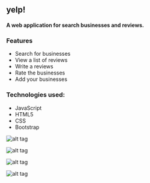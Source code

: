 ## yelp!

#### A web application for search businesses and reviews.

### Features
* Search for businesses
* View a list of reviews
* Write a reviews
* Rate the businesses
* Add your businesses


### Technologies used:
* JavaScript
* HTML5
* CSS
* Bootstrap

![alt tag](http://i.imgur.com/R8WIYaR.png)

![alt tag](http://i.imgur.com/uMZGsV0.png)

![alt tag](http://i.imgur.com/Gj271xo.png)

![alt tag](http://i.imgur.com/pXUg17b.png)
